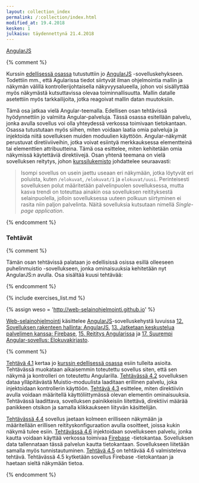 ```yaml
---
layout: collection_index
permalink: /:collection/index.html
modified_at: 19.4.2018
kesken: 1
julkaisu: täydennettynä 21.4.2018
---
```


[AngularJS](https://docs.angularjs.org/guide/introduction)


{% comment %}

Kurssin [edellisessä osassa](../osa3) tutustuttiin jo [AngularJS][AngularJS] -sovelluskehykseen. Todettiin mm., että Agularissa tiedot siirtyvät ilman ohjelmointia mallin ja näkymän välillä kontrollerijohtaisella näkyvyysalueella, johon voi sisällyttää myös näkymästä kutsuttavissa olevaa toiminnallisuutta. Mallin datalle asetettiin myös tarkkailijoita, jotka reagoivat mallin datan muutoksiin.

[AngularJS]: https://angularjs.org

Tämä osa jatkaa vielä Angular-teemalla. Edellisen osan tehtävissä hyödynnettiin jo valmiita Angular-palveluja. Tässä osassa esitellään palvelu, jonka avulla sovellus voi olla yhteydessä verkossa toimivaan tietokantaan. Osassa tutustutaan myös siihen, miten voidaan laatia omia palveluja ja injektoida niitä sovelluksen muiden moduulien käyttöön. Angular-näkymät perustuvat diretiiviiveihin, jotka voivat esiintyä merkkauksessa elementteinä tai elementtien attribuutteina. Tämä osa esittelee, miten kehitetään omia  näkymissä käytettäviä direktiivejä. Osan yhtenä teemana on vielä sovelluksen reitytys, johon [kurssilukemisto][weso] johdattelee seuraavasti:

> Isompi sovellus on usein jaettu useaan eri näkymään, jotka löytyvät eri poluista, kuten `/elokuvat`, `/elokuvat/1` ja `elokuvat/uusi`. Perinteisesti sovelluksen polut määritetään palvelinpuolen sovelluksessa, mutta kasva trendi on toteuttaa ainakin osa sovelluksen reitityksestä selainpuolella, jolloin sovelluksessa uuteen polkuun siirtyminen ei rasita niin paljon palvelinta. Näitä sovelluksia kutsutaan nimellä *Single-page application*.

[weso]: {{site.baseurl}}/weso/

{% endcomment %}



### Tehtävät

{% comment %}


Tämän osan tehtävissä palataan jo edellisissä osissa esillä olleeseen puhelinmuistio -sovellukseen, jonka ominaisuuksia kehitetään nyt AngularJS:n avulla. Osa sisältää kuusi tehtävää:

{% endcomment %}


{% include exercises_list.md %}


{% assign weso = 'http://web-selainohjelmointi.github.io' %}

[Web-selainohjelmointi]({{weso}}) käsittelee 
[AngularJS](https://docs.angularjs.org/guide/introduction)-sovelluskehystä luvuissa
[12. Sovelluksen rakenteen hallinta: AngularJS]({{weso}}/#12-Sovelluksen-rakenteen-hallinta:-AngularJS),
[13. Jatketaan keskustelua palvelimen kanssa: Firebase]({{weso}}/#13-Jatketaan-keskustelua-palvelimen-kanssa:-Firebase),
[15. Reititys Angularissa]({{weso}}/#15-Reititys-Angularissa) ja
[17. Suurempi Angular-sovellus: Elokuvakirjasto]({{weso}}/#17-Suurempi-Angular-sovellus:-Elokuvakirjasto).   



{% comment %}

[Tehtävä 4.1](tehtava41) kertaa jo [kurssin edellisessä osassa](../osa3) esiin tulleita asioita. Tehtävässä muokataan aikaisemmin toteutettu sovellus siten, että sen näkymä ja kontrolleri on toteutettu Angularilla. [Tehtävässä 4.2](tehtava42) sovelluksen dataa ylläpitävästä Muistio-moduulista laaditaan erillinen palvelu, joka injektoidaan kontrollerin käyttöön. [Tehtävä 4.3](tehtava43) esittelee, miten direktiivin avulla voidaan määritellä käyttöliittymässä olevan elementin ominaisuuksia. Tehtävässä laadittava, sovelluksen painikkeisiin liitettävä, direktiivi määrää panikkeen otsikon ja samalla klikkaukseen liityvän käsittelijän.

[Tehtävässä 4.4](tehtava44) sovellus jaetaan kolmeen erilliseen näkymään ja määritellään erillisen reitityskonfiguraation avulla osoitteet, joissa kukin näkymä tulee esiin. [Tehtävässä 4.6](tehtava46) injektoidaan sovellukseen palvelu, jonka kautta voidaan käyttää verkossa toimivaa [Firebase][Firebase] -tietokantaa. Sovelluksen data tallennataan tässä palvelun kautta tietokantaan. Sovellukseen liitetään samalla myös tunnistautuminen. [Tehtävä 4.5](tehtava45) on tehtävää 4.6 valmisteleva tehtävä. Tehtävässä 4.5 kytketään sovellus Firebase -tietokantaan ja haetaan sieltä näkymään tietoa.

[Firebase]: https://firebase.google.com

{% endcomment %}

